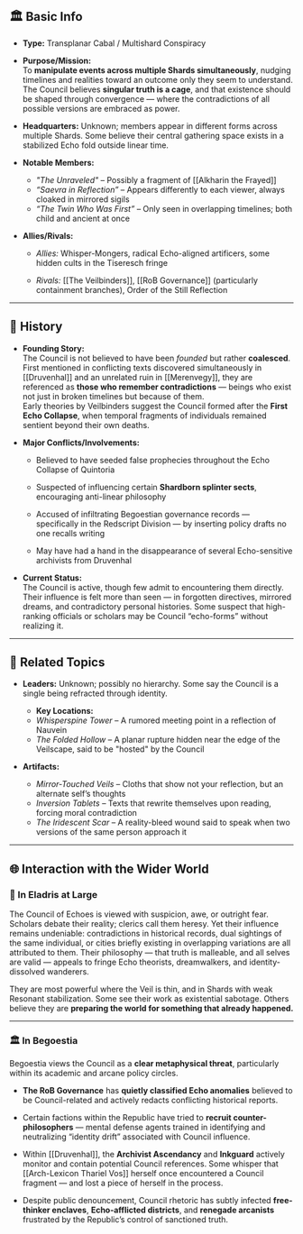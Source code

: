 ## 🏛️ Basic Info

- **Type:** Transplanar Cabal / Multishard Conspiracy
    
- **Purpose/Mission:**  
    To **manipulate events across multiple Shards simultaneously**, nudging timelines and realities toward an outcome only they seem to understand. The Council believes **singular truth is a cage**, and that existence should be shaped through convergence — where the contradictions of all possible versions are embraced as power.
    
- **Headquarters:** Unknown; members appear in different forms across multiple Shards. Some believe their central gathering space exists in a stabilized Echo fold outside linear time.
    
- **Notable Members:**
    - _"The Unraveled"_ – Possibly a fragment of [[Alkharin the Frayed]]
    - _“Saevra in Reflection”_ – Appears differently to each viewer, always cloaked in mirrored sigils
    - _“The Twin Who Was First”_ – Only seen in overlapping timelines; both child and ancient at once
        
- **Allies/Rivals:**
    - _Allies:_ Whisper-Mongers, radical Echo-aligned artificers, some hidden cults in the Tiseresch fringe
        
    - _Rivals:_ [[The Veilbinders]], [[RoB Governance]] (particularly containment branches), Order of the Still Reflection
        

---

## 📖 History

- **Founding Story:**  
    The Council is not believed to have been _founded_ but rather **coalesced**. First mentioned in conflicting texts discovered simultaneously in [[Druvenhal]] and an unrelated ruin in [[Merenvegy]], they are referenced as **those who remember contradictions** — beings who exist not just in broken timelines but because of them.  
    Early theories by Veilbinders suggest the Council formed after the **First Echo Collapse**, when temporal fragments of individuals remained sentient beyond their own deaths.
    
- **Major Conflicts/Involvements:**
    
    - Believed to have seeded false prophecies throughout the Echo Collapse of Quintoria
        
    - Suspected of influencing certain **Shardborn splinter sects**, encouraging anti-linear philosophy
        
    - Accused of infiltrating Begoestian governance records — specifically in the Redscript Division — by inserting policy drafts no one recalls writing
        
    - May have had a hand in the disappearance of several Echo-sensitive archivists from Druvenhal
        
- **Current Status:**  
    The Council is active, though few admit to encountering them directly. Their influence is felt more than seen — in forgotten directives, mirrored dreams, and contradictory personal histories. Some suspect that high-ranking officials or scholars may be Council “echo-forms” without realizing it.
    

---

## 🔗 Related Topics

- **Leaders:** Unknown; possibly no hierarchy. Some say the Council is a single being refracted through identity.
    
	- **Key Locations:**
    - _Whisperspine Tower_ – A rumored meeting point in a reflection of Nauvein
    - _The Folded Hollow_ – A planar rupture hidden near the edge of the Veilscape, said to be "hosted" by the Council
        
- **Artifacts:**
    - _Mirror-Touched Veils_ – Cloths that show not your reflection, but an alternate self’s thoughts
    - _Inversion Tablets_ – Texts that rewrite themselves upon reading, forcing moral contradiction
    - _The Iridescent Scar_ – A reality-bleed wound said to speak when two versions of the same person approach it
        

---

## 🌐 Interaction with the Wider World

### 🧭 In Eladris at Large

The Council of Echoes is viewed with suspicion, awe, or outright fear. Scholars debate their reality; clerics call them heresy. Yet their influence remains undeniable: contradictions in historical records, dual sightings of the same individual, or cities briefly existing in overlapping variations are all attributed to them. Their philosophy — that truth is malleable, and all selves are valid — appeals to fringe Echo theorists, dreamwalkers, and identity-dissolved wanderers.

They are most powerful where the Veil is thin, and in Shards with weak Resonant stabilization. Some see their work as existential sabotage. Others believe they are **preparing the world for something that already happened.**

---

### 🏛️ In Begoestia

Begoestia views the Council as a **clear metaphysical threat**, particularly within its academic and arcane policy circles.

- **The RoB Governance** has **quietly classified Echo anomalies** believed to be Council-related and actively redacts conflicting historical reports.
    
- Certain factions within the Republic have tried to **recruit counter-philosophers** — mental defense agents trained in identifying and neutralizing “identity drift” associated with Council influence.
    
- Within [[Druvenhal]], the **Archivist Ascendancy** and **Inkguard** actively monitor and contain potential Council references. Some whisper that [[Arch-Lexicon Thariel Vos]] herself once encountered a Council fragment — and lost a piece of herself in the process.
    
- Despite public denouncement, Council rhetoric has subtly infected **free-thinker enclaves**, **Echo-afflicted districts**, and **renegade arcanists** frustrated by the Republic’s control of sanctioned truth.